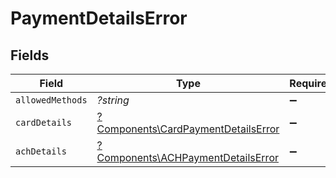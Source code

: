# PaymentDetailsError


## Fields

| Field                                                                                     | Type                                                                                      | Required                                                                                  | Description                                                                               |
| ----------------------------------------------------------------------------------------- | ----------------------------------------------------------------------------------------- | ----------------------------------------------------------------------------------------- | ----------------------------------------------------------------------------------------- |
| `allowedMethods`                                                                          | *?string*                                                                                 | :heavy_minus_sign:                                                                        | N/A                                                                                       |
| `cardDetails`                                                                             | [?Components\CardPaymentDetailsError](../../Models/Components/CardPaymentDetailsError.md) | :heavy_minus_sign:                                                                        | N/A                                                                                       |
| `achDetails`                                                                              | [?Components\ACHPaymentDetailsError](../../Models/Components/ACHPaymentDetailsError.md)   | :heavy_minus_sign:                                                                        | N/A                                                                                       |